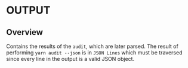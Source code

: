 # OUTPUT

## Overview

Contains the results of the `audit`, which are later parsed.
The result of performing `yarn audit --json` is in `JSON Lines` which
must be traversed since every line in the output is a valid JSON object.
